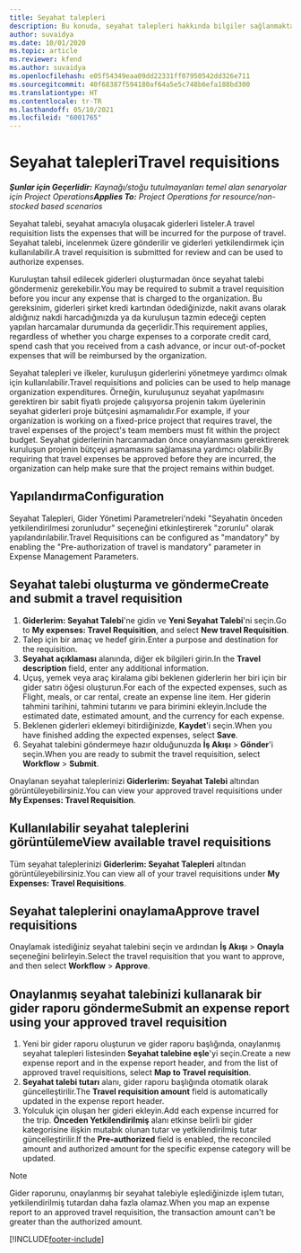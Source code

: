 ```yaml
---
title: Seyahat talepleri
description: Bu konuda, seyahat talepleri hakkında bilgiler sağlanmaktadır.
author: suvaidya
ms.date: 10/01/2020
ms.topic: article
ms.reviewer: kfend
ms.author: suvaidya
ms.openlocfilehash: e05f54349eaa09dd22331ff07950542dd326e711
ms.sourcegitcommit: 40f68387f594180af64a5e5c748b6efa188bd300
ms.translationtype: HT
ms.contentlocale: tr-TR
ms.lasthandoff: 05/10/2021
ms.locfileid: "6001765"
---
```

# <a name="travel-requisitions"></a><span data-ttu-id="0f3da-103">Seyahat talepleri</span><span class="sxs-lookup"><span data-stu-id="0f3da-103">Travel requisitions</span></span>

<span data-ttu-id="0f3da-104">_**Şunlar için Geçerlidir:** Kaynağı/stoğu tutulmayanları temel alan senaryolar için Project Operations_</span><span class="sxs-lookup"><span data-stu-id="0f3da-104">_**Applies To:** Project Operations for resource/non-stocked based scenarios_</span></span>

<span data-ttu-id="0f3da-105">Seyahat talebi, seyahat amacıyla oluşacak giderleri listeler.</span><span class="sxs-lookup"><span data-stu-id="0f3da-105">A travel requisition lists the expenses that will be incurred for the purpose of travel.</span></span> <span data-ttu-id="0f3da-106">Seyahat talebi, incelenmek üzere gönderilir ve giderleri yetkilendirmek için kullanılabilir.</span><span class="sxs-lookup"><span data-stu-id="0f3da-106">A travel requisition is submitted for review and can be used to authorize expenses.</span></span>

<span data-ttu-id="0f3da-107">Kuruluştan tahsil edilecek giderleri oluşturmadan önce seyahat talebi göndermeniz gerekebilir.</span><span class="sxs-lookup"><span data-stu-id="0f3da-107">You may be required to submit a travel requisition before you incur any expense that is charged to the organization.</span></span> <span data-ttu-id="0f3da-108">Bu gereksinim, giderleri şirket kredi kartından ödediğinizde, nakit avans olarak aldığınız nakdi harcadığınızda ya da kuruluşun tazmin edeceği cepten yapılan harcamalar durumunda da geçerlidir.</span><span class="sxs-lookup"><span data-stu-id="0f3da-108">This requirement applies, regardless of whether you charge expenses to a corporate credit card, spend cash that you received from a cash advance, or incur out-of-pocket expenses that will be reimbursed by the organization.</span></span>

<span data-ttu-id="0f3da-109">Seyahat talepleri ve ilkeler, kuruluşun giderlerini yönetmeye yardımcı olmak için kullanılabilir.</span><span class="sxs-lookup"><span data-stu-id="0f3da-109">Travel requisitions and policies can be used to help manage organization expenditures.</span></span> <span data-ttu-id="0f3da-110">Örneğin, kuruluşunuz seyahat yapılmasını gerektiren bir sabit fiyatlı projede çalışıyorsa projenin takım üyelerinin seyahat giderleri proje bütçesini aşmamalıdır.</span><span class="sxs-lookup"><span data-stu-id="0f3da-110">For example, if your organization is working on a fixed-price project that requires travel, the travel expenses of the project's team members must fit within the project budget.</span></span> <span data-ttu-id="0f3da-111">Seyahat giderlerinin harcanmadan önce onaylanmasını gerektirerek kuruluşun projenin bütçeyi aşmamasını sağlamasına yardımcı olabilir.</span><span class="sxs-lookup"><span data-stu-id="0f3da-111">By requiring that travel expenses be approved before they are incurred, the organization can help make sure that the project remains within budget.</span></span>

## <a name="configuration"></a><span data-ttu-id="0f3da-112">Yapılandırma</span><span class="sxs-lookup"><span data-stu-id="0f3da-112">Configuration</span></span> 

<span data-ttu-id="0f3da-113">Seyahat Talepleri, Gider Yönetimi Parametreleri'ndeki "Seyahatin önceden yetkilendirilmesi zorunludur" seçeneğini etkinleştirerek "zorunlu" olarak yapılandırılabilir.</span><span class="sxs-lookup"><span data-stu-id="0f3da-113">Travel Requisitions can be configured as "mandatory" by enabling the "Pre-authorization of travel is mandatory" parameter in Expense Management Parameters.</span></span> 

## <a name="create-and-submit-a-travel-requisition"></a><span data-ttu-id="0f3da-114">Seyahat talebi oluşturma ve gönderme</span><span class="sxs-lookup"><span data-stu-id="0f3da-114">Create and submit a travel requisition</span></span>

1. <span data-ttu-id="0f3da-115">**Giderlerim: Seyahat Talebi**'ne gidin ve **Yeni Seyahat Talebi**'ni seçin.</span><span class="sxs-lookup"><span data-stu-id="0f3da-115">Go to **My expenses: Travel Requisition**, and select **New travel Requisition**.</span></span>
2. <span data-ttu-id="0f3da-116">Talep için bir amaç ve hedef girin.</span><span class="sxs-lookup"><span data-stu-id="0f3da-116">Enter a purpose and destination for the requisition.</span></span>
3. <span data-ttu-id="0f3da-117">**Seyahat açıklaması** alanında, diğer ek bilgileri girin.</span><span class="sxs-lookup"><span data-stu-id="0f3da-117">In the  **Travel description** field, enter any additional information.</span></span> 
4. <span data-ttu-id="0f3da-118">Uçuş, yemek veya araç kiralama gibi beklenen giderlerin her biri için bir gider satırı öğesi oluşturun.</span><span class="sxs-lookup"><span data-stu-id="0f3da-118">For each of the expected expenses, such as Flight, meals, or car rental, create an expense line item.</span></span> <span data-ttu-id="0f3da-119">Her giderin tahmini tarihini, tahmini tutarını ve para birimini ekleyin.</span><span class="sxs-lookup"><span data-stu-id="0f3da-119">Include the estimated date, estimated amount, and the currency for each expense.</span></span> 
5. <span data-ttu-id="0f3da-120">Beklenen giderleri eklemeyi bitirdiğinizde, **Kaydet**'i seçin.</span><span class="sxs-lookup"><span data-stu-id="0f3da-120">When you have finished adding the expected expenses, select **Save**.</span></span>
6. <span data-ttu-id="0f3da-121">Seyahat talebini göndermeye hazır olduğunuzda **İş Akışı** > **Gönder**'i seçin.</span><span class="sxs-lookup"><span data-stu-id="0f3da-121">When you are ready to submit the travel requisition, select **Workflow** > **Submit**.</span></span>

<span data-ttu-id="0f3da-122">Onaylanan seyahat taleplerinizi **Giderlerim: Seyahat Talebi** altından görüntüleyebilirsiniz.</span><span class="sxs-lookup"><span data-stu-id="0f3da-122">You can view your approved travel requisitions under **My Expenses: Travel Requisition**.</span></span> 

## <a name="view-available-travel-requisitions"></a><span data-ttu-id="0f3da-123">Kullanılabilir seyahat taleplerini görüntüleme</span><span class="sxs-lookup"><span data-stu-id="0f3da-123">View available travel requisitions</span></span>

<span data-ttu-id="0f3da-124">Tüm seyahat taleplerinizi **Giderlerim: Seyahat Talepleri** altından görüntüleyebilirsiniz.</span><span class="sxs-lookup"><span data-stu-id="0f3da-124">You can view all of your travel requisitions under **My Expenses: Travel Requisitions**.</span></span>

## <a name="approve-travel-requisitions"></a><span data-ttu-id="0f3da-125">Seyahat taleplerini onaylama</span><span class="sxs-lookup"><span data-stu-id="0f3da-125">Approve travel requisitions</span></span>

<span data-ttu-id="0f3da-126">Onaylamak istediğiniz seyahat talebini seçin ve ardından **İş Akışı** > **Onayla** seçeneğini belirleyin.</span><span class="sxs-lookup"><span data-stu-id="0f3da-126">Select the travel requisition that you want to approve, and then select **Workflow** > **Approve**.</span></span>  

## <a name="submit-an-expense-report-using-your-approved-travel-requisition"></a><span data-ttu-id="0f3da-127">Onaylanmış seyahat talebinizi kullanarak bir gider raporu gönderme</span><span class="sxs-lookup"><span data-stu-id="0f3da-127">Submit an expense report using your approved travel requisition</span></span>

1. <span data-ttu-id="0f3da-128">Yeni bir gider raporu oluşturun ve gider raporu başlığında, onaylanmış seyahat talepleri listesinden **Seyahat talebine eşle**'yi seçin.</span><span class="sxs-lookup"><span data-stu-id="0f3da-128">Create a new expense report and in the expense report header, and from the list of approved travel requisitions, select **Map to Travel requisition**.</span></span>
2. <span data-ttu-id="0f3da-129">**Seyahat talebi tutarı** alanı, gider raporu başlığında otomatik olarak güncelleştirilir.</span><span class="sxs-lookup"><span data-stu-id="0f3da-129">The **Travel requisition amount** field is automatically updated in the expense report header.</span></span>
3. <span data-ttu-id="0f3da-130">Yolculuk için oluşan her gideri ekleyin.</span><span class="sxs-lookup"><span data-stu-id="0f3da-130">Add each expense incurred for the trip.</span></span> <span data-ttu-id="0f3da-131">**Önceden Yetkilendirilmiş** alanı etkinse belirli bir gider kategorisine ilişkin mutabık olunan tutar ve yetkilendirilmiş tutar güncelleştirilir.</span><span class="sxs-lookup"><span data-stu-id="0f3da-131">If the **Pre-authorized** field is enabled, the reconciled amount and authorized amount for the specific expense category will be updated.</span></span>

> [!NOTE]
> <span data-ttu-id="0f3da-132">Gider raporunu, onaylanmış bir seyahat talebiyle eşlediğinizde işlem tutarı, yetkilendirilmiş tutardan daha fazla olamaz.</span><span class="sxs-lookup"><span data-stu-id="0f3da-132">When you map an expense report to an approved travel requisition, the transaction amount can't be greater than the authorized amount.</span></span> 


[!INCLUDE[footer-include](../includes/footer-banner.md)]
